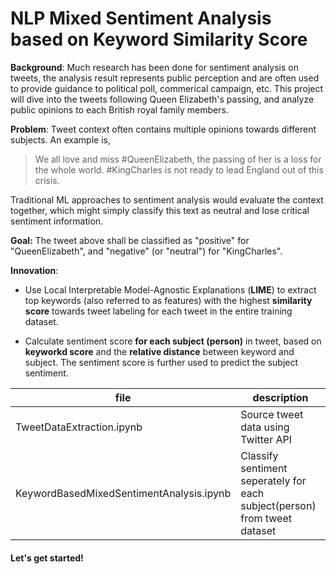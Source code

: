 # NLP Mixed Sentiment Analysis based on Keyword Similarity Score

**Background**: Much research has been done for sentiment analysis on tweets, the analysis result represents public perception and are often used to provide guidance to political poll, commerical campaign, etc. This project will dive into the tweets following Queen Elizabeth's passing, and analyze public opinions to each British royal family members.

**Problem**: Tweet context often contains multiple opinions towards different subjects. An example is, 
> We all love and miss #QueenElizabeth, the passing of her is a loss for the whole world. #KingCharles is not ready to lead England out of this crisis.

Traditional ML approaches to sentiment analysis would evaluate the context together, which might simply classify this text as neutral and lose critical sentiment information.

**Goal:**
The tweet above shall be classified as "positive" for "QueenElizabeth", and "negative" (or "neutral") for "KingCharles".

**Innovation**: 
- Use Local Interpretable Model-Agnostic Explanations (**LIME**) to extract top keywords (also referred to as features) with the highest **similarity score** towards tweet labeling for each tweet in the entire training dataset.

- Calculate sentiment score **for each subject (person)** in tweet, based on **keyworkd score** and the **relative distance** between keyword and subject. The sentiment score is further used to predict the subject sentiment.

| file                                   | description                                                             |
| -------------------------------------- | ----------------------------------------------------------------------- |
|TweetDataExtraction.ipynb               |Source tweet data using Twitter API                                      |
|KeywordBasedMixedSentimentAnalysis.ipynb|Classify sentiment seperately for each subject(person) from tweet dataset|


#### Let's get started!


